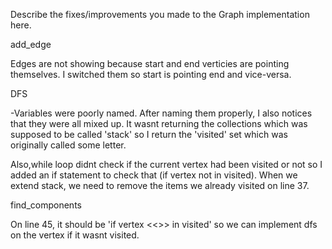 Describe the fixes/improvements you made to the Graph implementation here.

add_edge

Edges are not showing because start and end verticies are pointing themselves. I switched them so start is pointing end and vice-versa.

DFS

-Variables were poorly named. After naming them properly, I also notices that they were all mixed up. It wasnt returning the collections which was supposed to be called 'stack' so I return the 'visited' set which was originally called some letter.

Also,while loop didnt check if the current vertex had been visited or not so I added an if statement to check that (if vertex not in visited). When we extend stack, we need to remove the items we already visited on line 37.

find_components

On line 45, it should be 'if vertex <<<not>>> in visited' so we can implement dfs on the vertex if it wasnt visited.

